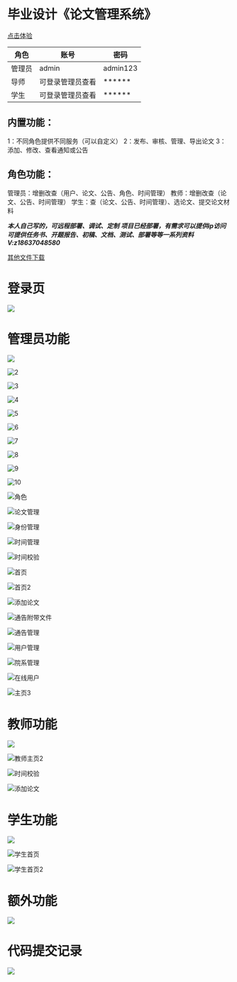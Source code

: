 # 毕业设计《论文管理系统》



[点击体验](http://shun.love/)

| 角色   | 账号         | 密码     |
| ------ | ------------ | -------- |
| 管理员 | admin        | admin123 |
| 导师   | 可登录管理员查看   | ******   |
| 学生   | 可登录管理员查看 | ******   |



## 内置功能：

1：不同角色提供不同服务（可以自定义）
2：发布、审核、管理、导出论文
3：添加、修改、查看通知或公告



## 角色功能：

管理员：增删改查（用户、论文、公告、角色、时间管理）
教师：增删改查（论文、公告、时间管理）
学生：查（论文、公告、时间管理）、选论文、提交论文材料



***本人自己写的，可远程部署、调试、定制***
***项目已经部署，有需求可以提供ip访问***
***可提供任务书、开题报告、初稿、文档、测试、部署等等一系列资料***
***V:z18637048580***



[其他文件下载](https://begin-task.oss-cn-shanghai.aliyuncs.com/data/field/%E8%AE%BA%E6%96%87%E4%BB%8B%E7%BB%8D.zip)



# 登录页

![](./登陆页/登录.jpg)



# 管理员功能

![](./论文介绍/管理员相关/1.jpg)

![2](./论文介绍/管理员相关/2.jpg)

![3](./论文介绍/管理员相关/3.jpg)

![4](./论文介绍/管理员相关/4.jpg)

![5](./论文介绍/管理员相关/5.jpg)

![6](./论文介绍/管理员相关/6.jpg)

![7](./论文介绍/管理员相关/7.jpg)

![8](./论文介绍/管理员相关/8.jpg)

![9](./论文介绍/管理员相关/9.jpg)

![10](./论文介绍/管理员相关/10.jpg)

![角色](./论文介绍/管理员相关/角色.jpg)

![论文管理](./论文介绍/管理员相关/论文管理.jpg)

![身份管理](./论文介绍/管理员相关/身份管理.jpg)

![时间管理](./论文介绍/管理员相关/时间管理.jpg)

![时间校验](./论文介绍/管理员相关/时间校验.jpg)

![首页](./论文介绍/管理员相关/首页.jpg)

![首页2](./论文介绍/管理员相关/首页2.jpg)

![添加论文](./论文介绍/管理员相关/添加论文.jpg)

![通告附带文件](./论文介绍/管理员相关/通告附带文件.jpg)

![通告管理](./论文介绍/管理员相关/通告管理.jpg)

![用户管理](./论文介绍/管理员相关/用户管理.jpg)

![院系管理](./论文介绍/管理员相关/院系管理.jpg)

![在线用户](./论文介绍/管理员相关/在线用户.jpg)

![主页3](./论文介绍/管理员相关/主页3.jpg)



# 教师功能

![](./论文介绍/教师相关/教师主页.jpg)

![教师主页2](./论文介绍/教师相关/教师主页2.jpg)

![时间校验](./论文介绍/教师相关/时间校验.jpg)

![添加论文](./论文介绍/教师相关/添加论文.jpg)

# 学生功能

![](./论文介绍/学生相关/论文选择.jpg)

![学生首页](./论文介绍/学生相关/学生首页.jpg)

![学生首页2](./论文介绍/学生相关/学生首页2.jpg)

# 额外功能

![](./论文介绍/额外功能/短信发送任务.jpg)





# 代码提交记录

![](./1.jpg)
